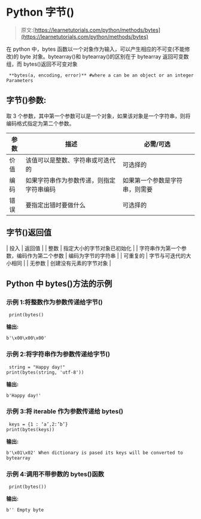 # Python 字节()

> 原文:[https://learnetutorials.com/python/methods/bytes](https://learnetutorials.com/python/methods/bytes)

在 python 中，bytes 函数以一个对象作为输入，可以产生相应的不可变(不能修改)的 byte 对象。bytearray()和 bytearray()的区别在于 bytearray 返回可变数组，而 bytes()返回不可变对象

```
 **bytes(a, encoding, error)** #where a can be an object or an integer Parameters

```

## 字节()参数:

取 3 个参数，其中第一个参数可以是一个对象，如果该对象是一个字符串，则将编码格式指定为第二个参数。

| 参数 | 描述 | 必需/可选 |
| --- | --- | --- |
| 价值 | 该值可以是整数、字符串或可迭代的 | 可选择的 |
| 编码 | 如果字符串作为参数传递，则指定字符串编码 | 如果第一个参数是字符串，则需要 |
| 错误 | 要指定出错时要做什么 | 可选择的 |

## 字节()返回值

| 投入 | 返回值 |
| 整数 | 指定大小的字节对象已初始化 |
| 字符串作为第一个参数，编码作为第二个参数 | 编码为字节的字符串 |
| 可重复的 | 字节与可迭代的大小相同 |
| 无参数 | 创建没有元素的字节对象 |

## Python 中 bytes()方法的示例

### 示例 1:将整数作为参数传递给字节()

```
 print(bytes() 

```

**输出:**

```
b'\x00\x00\x00' 
```

### 示例 2:将字符串作为参数传递给字节()

```
 string = "Happy day!" 
print(bytes(string, 'utf-8')) 

```

**输出:**

```
b'Happy day!' 
```

### 示例 3:将 iterable 作为参数传递给 bytes()

```
 keys = {1 : ‘a’,2:’b’}
print(bytes(keys)) 

```

**输出:**

```
b'\x01\x02' When dictionary is pased its keys will be converted to bytearray 

```

### 示例 4:调用不带参数的 bytes()函数

```
 print(bytes()) 

```

**输出:**

```
b'' Empty byte
```